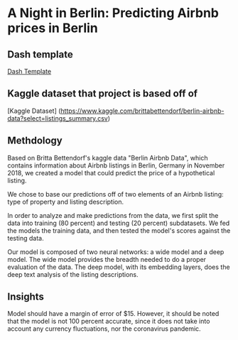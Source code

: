 # A Night in Berlin: Predicting Airbnb prices in Berlin

## Dash template

[Dash Template](https://lambdaschool.github.io/ds/unit2/dash-template/)

## Kaggle dataset that project is based off of
[Kaggle Dataset] (https://www.kaggle.com/brittabettendorf/berlin-airbnb-data?select=listings_summary.csv)

## Methdology
Based on Britta Bettendorf's kaggle data "Berlin Airbnb Data", which contains information about Airbnb listings in Berlin, Germany in November 2018, we created a model that could predict the price of a hypothetical listing.

We chose to base our predictions off of two elements of an Airbnb listing: type of property and listing description.

In order to analyze and make predictions from the data, we first split the data into training (80 percent) and testing (20 percent) subdatasets. We fed the models the training data, and then tested the model's scores against the testing data.

Our model is composed of two neural networks: a wide model and a deep model. The wide model provides the breadth needed to do a proper evaluation of the data. The deep model, with its embedding layers, does the deep text analysis of the listing descriptions.

## Insights
Model should have a margin of error of $15. However, it should be noted that the model is not 100 percent accurate, since it does not take into account any currency fluctuations, nor the coronavirus pandemic.
